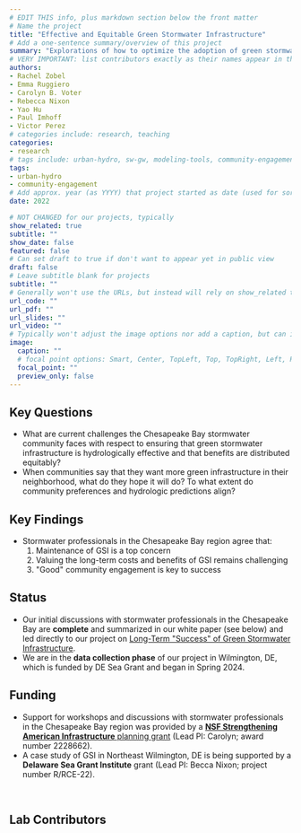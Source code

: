 ```yaml
---
# EDIT THIS info, plus markdown section below the front matter
# Name the project
title: "Effective and Equitable Green Stormwater Infrastructure"
# Add a one-sentence summary/overview of this project
summary: "Explorations of how to optimize the adoption of green stormwater infrastructure for both hydrologic performance and community preferences"
# VERY IMPORTANT: list contributors exactly as their names appear in the person's Author page (e.g., Carolyn B. Voter, Rachel Zobel)
authors:
- Rachel Zobel
- Emma Ruggiero
- Carolyn B. Voter
- Rebecca Nixon
- Yao Hu
- Paul Imhoff
- Victor Perez
# categories include: research, teaching
categories:
- research
# tags include: urban-hydro, sw-gw, modeling-tools, community-engagement
tags:
- urban-hydro
- community-engagement
# Add approx. year (as YYYY) that project started as date (used for sorting)
date: 2022

# NOT CHANGED for our projects, typically
show_related: true
subtitle: ""
show_date: false
featured: false
# Can set draft to true if don't want to appear yet in public view
draft: false
# Leave subtitle blank for projects
subtitle: ""
# Generally won't use the URLs, but instead will rely on show_related true to display related publications and presentations. However, exceptions may occur (e.g., CSLS video).
url_code: ""
url_pdf: ""
url_slides: ""
url_video: ""
# Typically won't adjust the image options nor add a caption, but can if needed.
image:
  caption: ""
  # focal point options: Smart, Center, TopLeft, Top, TopRight, Left, Right, BottomLeft, Bottom, BottomRight
  focal_point: ""
  preview_only: false
---
```

## Key Questions
- What are current challenges the Chesapeake Bay stormwater community faces with respect to ensuring that green stormwater infrastructure is hydrologically effective and that benefits are distributed equitably?
- When communities say that they want more green infrastructure in their neighborhood, what do they hope it will do? To what extent do community preferences and hydrologic predictions align?

## Key Findings
- Stormwater professionals in the Chesapeake Bay region agree that:
	1. Maintenance of GSI is a top concern
	2. Valuing the long-term costs and benefits of GSI remains challenging
	3. "Good" community engagement is key to success

## Status
- Our initial discussions with stormwater professionals in the Chesapeake Bay are **complete** and summarized in our white paper (see below) and led directly to our project on [Long-Term "Success" of Green Stormwater Infrastructure](project/2024_LongTermGSI). 
- We are in the **data collection phase** of our project in Wilmington, DE, which is funded by DE Sea Grant and began in Spring 2024.

## Funding
- Support for workshops and discussions with stormwater professionals in the Chesapeake Bay region was provided by a [**NSF Strengthening American Infrastructure** planning grant](https://www.nsf.gov/awardsearch/showAward?AWD_ID=2228662) (Lead PI: Carolyn; award number 2228662).
- A case study of GSI in Northeast Wilmington, DE is being supported by a **Delaware Sea Grant Institute** grant (Lead PI: Becca Nixon; project number R/RCE-22).

<br>

## Lab Contributors

